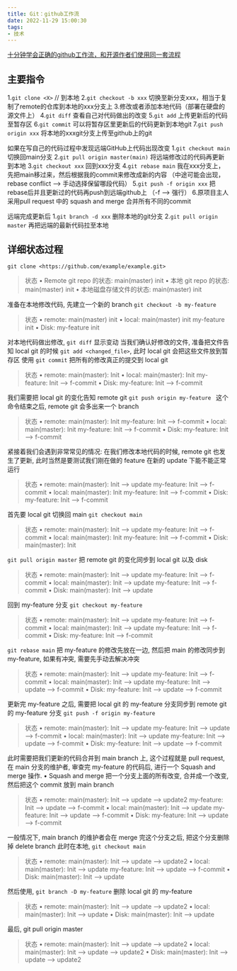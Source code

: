 ```yaml
---
title: Git：github工作流
date: 2022-11-29 15:00:30
tags:
- 技术
---
```

[十分钟学会正确的github工作流，和开源作者们使用同一套流程](https://www.bilibili.com/video/BV19e4y1q7JJ/?spm_id_from=333.1007.tianma.1-2-2.click&vd_source=b530b63b4657d68926b54a618d047d04)

## 主要指令

1.``git clone <X>`` // 到本地
2.``git checkout -b xxx`` 切换至新分支xxx，相当于复制了remote的仓库到本地的xxx分支上
3.修改或者添加本地代码（部署在硬盘的源文件上）
4.``git diff`` 查看自己对代码做出的改变
5.``git add`` 上传更新后的代码至暂存区
6.``git commit`` 可以将暂存区里更新后的代码更新到本地git
7.``git push origin xxx`` 将本地的xxxgit分支上传至github上的git

如果在写自己的代码过程中发现远端GitHub上代码出现改变
1.``git checkout main`` 切换回main分支
2.``git pull origin master(main)`` 将远端修改过的代码再更新到本地
3.``git checkout xxx`` 回到xxx分支
4.``git rebase main`` 我在xxx分支上，先把main移过来，然后根据我的commit来修改成新的内容
（中途可能会出现，rebase conflict --> 手动选择保留哪段代码）
5.``git push -f origin xxx`` 把rebase后并且更新过的代码再push到远端github上
（-f --> 强行）
6.原项目主人采用pull request 中的 squash and merge 合并所有不同的commit

远端完成更新后
1.``git branch -d xxx`` 删除本地的git分支
2.``git pull origin master`` 再把远端的最新代码拉至本地

## 详细状态过程
``git clone <https://github.com/example/example.git> ``
> 状态
•	Remote git repo 的状态: main(master) init
•	本地 git repo 的状态: main(master) init
•	本地磁盘存储文件的状态: main(master) init

准备在本地修改代码, 先建立一个新的 branch 
``git checkout -b my-feature``
> 状态
•	remote: 
    main(master) init
•	local: 
    main(master) init
    my-feature init
•	Disk: 
    my-feature init

对本地代码做出修改, ``git diff`` 显示变动
当我们确认好修改的文件, 准备把文件告知 local git 的时候 ``git add <changed_file>``, 此时 local git 会把这些文件放到暂存区
使用 ``git commit`` 把所有的修改真正的提交到 local git 
> 状态
•	remote: 
	main(master): Init
•	local: 
	main(master): Init
	my-feature: Init --> f-commit
•	Disk: 
	my-feature: Init --> f-commit

我们需要把 local git 的变化告知 remote git 
``git push origin my-feature ``
这个命令结束之后, remote git 会多出来一个 branch 
> 状态
•	remote: 
	main(master): Init
	my-feature: Init --> f-commit
•	local: 
	main(master): Init
	my-feature: Init --> f-commit
•	Disk: 
	my-feature: Init --> f-commit

紧接着我们会遇到非常常见的情况: 在我们修改本地代码的时候, remote git 也发生了更新, 此时当然是要测试我们刚在做的 feature 在新的 update 下能不能正常运行 
> 状态
•	remote: 
	main(master): Init --> update
	my-feature: Init --> f-commit
•	local: 
	main(master): Init
	my-feature: Init --> f-commit
•	Disk: 
	my-feature: Init --> f-commit

首先要 local git 切换回 main 
``git checkout main``
> 状态
•	remote: 
	main(master): Init --> update
	my-feature: Init --> f-commit
•	local: 
	main(master): Init
	my-feature: Init --> f-commit
•	Disk: 
	main(master): Init

``git pull origin master`` 把 remote git 的变化同步到 local git 以及 disk 
> 状态
•	remote: 
	main(master): Init --> update
	my-feature: Init --> f-commit
•	local: 
	main(master): Init --> update
	my-feature: Init --> f-commit
•	Disk: 
	main(master): Init --> update

回到 my-feature 分支 ``git checkout my-feature``
> 状态
•	remote: 
	main(master): Init --> update
	my-feature: Init --> f-commit
•	local: 
	main(master): Init --> update
	my-feature: Init --> f-commit
•	Disk: 
	my-feature: Init --> f-commit

``git rebase main`` 把 my-feature 的修改先放在一边, 然后把 main 的修改同步到 my-feature, 如果有冲突, 需要先手动去解决冲突 
> 状态
•	remote: 
	main(master): Init --> update
	my-feature: Init --> f-commit
•	local: 
	main(master): Init --> update
	my-feature: Init --> update --> f-commit
•	Disk: 
	my-feature: Init --> update --> f-commit

更新完 my-feature 之后, 需要把 local git 的 my-feature 分支同步到 remote git 的 my-feature 分支 
``git push -f origin my-feature``
> 状态
•	remote: 
	main(master): Init --> update
	my-feature: Init --> update --> f-commit
•	local: 
	main(master): Init --> update
	my-feature: Init --> update --> f-commit
•	Disk: 
	my-feature: Init --> update --> f-commit

此时需要把我们更新的代码合并到 main branch 上, 这个过程就是 pull request, 在 main 分支的维护者, 审查完 my-feature 的代码后, 进行一个 Squash and merge 操作.
•	Squash and merge 把一个分支上面的所有改变, 合并成一个改变, 然后把这个 commit 放到 main branch
> 状态 
•	remote: 
	main(master): Init --> update --> update2
	my-feature: Init --> update --> f-commit
•	local: 
	main(master): Init --> update
	my-feature: Init --> update --> f-commit
•	Disk: 
	my-feature: Init --> update --> f-commit

一般情况下, main branch 的维护者会在 merge 完这个分支之后, 把这个分支删除掉 delete branch 此时在本地, ``git checkout main``
> 状态
•	remote: 
	main(master): Init --> update --> update2
•	local: 
	main(master): Init --> update
	my-feature: Init --> update --> f-commit
•	Disk: 
	main(master): Init --> update

然后使用, ``git branch -D my-feature`` 删除 local git 的 my-feature 
> 状态
•	remote: 
	main(master): Init --> update --> update2
•	local: 
	main(master): Init --> update
•	Disk: 
	main(master): Init --> update

最后, git pull origin master
> 状态
•	remote: 
	main(master): Init --> update --> update2
•	local: 
	main(master): Init --> update --> update2
•	Disk: 
	main(master): Init --> update --> update2